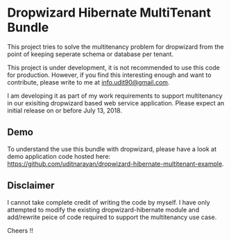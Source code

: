 # Dropwizard Hibernate MultiTenant Bundle

This project tries to solve the multitenancy problem for dropwizard from the point of keeping seperate schema or database per tenant.

This project is under development, it is not recommended to use this code for production. However, if you find this interesting enough and want to contribute, please write to me at info.udit90@gmail.com.

I am developing it as part of my work requirements to support multitenancy in our exisiting dropwizard based web service application. Please expect an initial release on or before July 13, 2018.

## Demo
To understand the use this bundle with dropwizard, please have a look at demo application code hosted here: https://github.com/uditnarayan/dropwizard-hibernate-multitenant-example.

## Disclaimer
I cannot take complete credit of writing the code by myself. I have only attempted to modify the existing dropwizard-hibernate module and add/rewrite peice of code required to support the multitenancy use case.

Cheers !!
